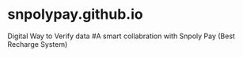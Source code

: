# snpolypay.github.io
Digital Way to Verify data
#A smart collabration with Snpoly Pay (Best Recharge System)
